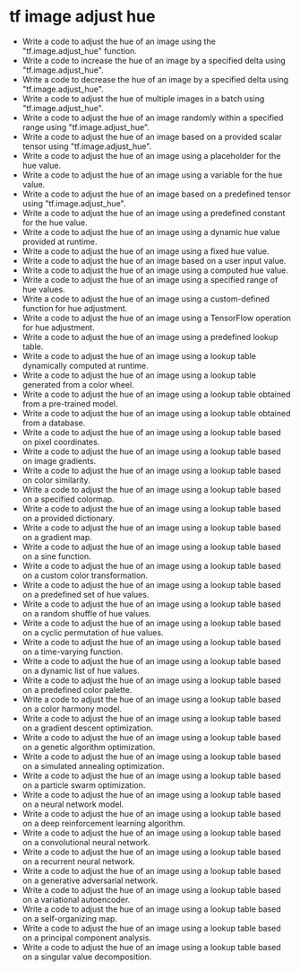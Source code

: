 # tf image adjust hue

- Write a code to adjust the hue of an image using the "tf.image.adjust_hue" function.
- Write a code to increase the hue of an image by a specified delta using "tf.image.adjust_hue".
- Write a code to decrease the hue of an image by a specified delta using "tf.image.adjust_hue".
- Write a code to adjust the hue of multiple images in a batch using "tf.image.adjust_hue".
- Write a code to adjust the hue of an image randomly within a specified range using "tf.image.adjust_hue".
- Write a code to adjust the hue of an image based on a provided scalar tensor using "tf.image.adjust_hue".
- Write a code to adjust the hue of an image using a placeholder for the hue value.
- Write a code to adjust the hue of an image using a variable for the hue value.
- Write a code to adjust the hue of an image based on a predefined tensor using "tf.image.adjust_hue".
- Write a code to adjust the hue of an image using a predefined constant for the hue value.
- Write a code to adjust the hue of an image using a dynamic hue value provided at runtime.
- Write a code to adjust the hue of an image using a fixed hue value.
- Write a code to adjust the hue of an image based on a user input value.
- Write a code to adjust the hue of an image using a computed hue value.
- Write a code to adjust the hue of an image using a specified range of hue values.
- Write a code to adjust the hue of an image using a custom-defined function for hue adjustment.
- Write a code to adjust the hue of an image using a TensorFlow operation for hue adjustment.
- Write a code to adjust the hue of an image using a predefined lookup table.
- Write a code to adjust the hue of an image using a lookup table dynamically computed at runtime.
- Write a code to adjust the hue of an image using a lookup table generated from a color wheel.
- Write a code to adjust the hue of an image using a lookup table obtained from a pre-trained model.
- Write a code to adjust the hue of an image using a lookup table obtained from a database.
- Write a code to adjust the hue of an image using a lookup table based on pixel coordinates.
- Write a code to adjust the hue of an image using a lookup table based on image gradients.
- Write a code to adjust the hue of an image using a lookup table based on color similarity.
- Write a code to adjust the hue of an image using a lookup table based on a specified colormap.
- Write a code to adjust the hue of an image using a lookup table based on a provided dictionary.
- Write a code to adjust the hue of an image using a lookup table based on a gradient map.
- Write a code to adjust the hue of an image using a lookup table based on a sine function.
- Write a code to adjust the hue of an image using a lookup table based on a custom color transformation.
- Write a code to adjust the hue of an image using a lookup table based on a predefined set of hue values.
- Write a code to adjust the hue of an image using a lookup table based on a random shuffle of hue values.
- Write a code to adjust the hue of an image using a lookup table based on a cyclic permutation of hue values.
- Write a code to adjust the hue of an image using a lookup table based on a time-varying function.
- Write a code to adjust the hue of an image using a lookup table based on a dynamic list of hue values.
- Write a code to adjust the hue of an image using a lookup table based on a predefined color palette.
- Write a code to adjust the hue of an image using a lookup table based on a color harmony model.
- Write a code to adjust the hue of an image using a lookup table based on a gradient descent optimization.
- Write a code to adjust the hue of an image using a lookup table based on a genetic algorithm optimization.
- Write a code to adjust the hue of an image using a lookup table based on a simulated annealing optimization.
- Write a code to adjust the hue of an image using a lookup table based on a particle swarm optimization.
- Write a code to adjust the hue of an image using a lookup table based on a neural network model.
- Write a code to adjust the hue of an image using a lookup table based on a deep reinforcement learning algorithm.
- Write a code to adjust the hue of an image using a lookup table based on a convolutional neural network.
- Write a code to adjust the hue of an image using a lookup table based on a recurrent neural network.
- Write a code to adjust the hue of an image using a lookup table based on a generative adversarial network.
- Write a code to adjust the hue of an image using a lookup table based on a variational autoencoder.
- Write a code to adjust the hue of an image using a lookup table based on a self-organizing map.
- Write a code to adjust the hue of an image using a lookup table based on a principal component analysis.
- Write a code to adjust the hue of an image using a lookup table based on a singular value decomposition.